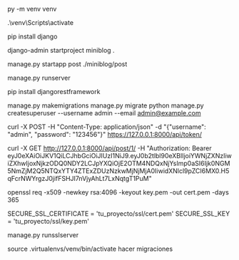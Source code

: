 py -m venv venv

.\venv\Scripts\activate

pip install django

django-admin startproject miniblog .

manage.py startapp post ./miniblog/post

manage.py runserver

pip install djangorestframework

manage.py makemigrations
manage.py migrate
python manage.py createsuperuser --username admin --email admin@example.com


curl -X POST -H "Content-Type: application/json" -d "{\"username\": \"admin\", \"password\": \"123456\"}" https://127.0.0.1:8000/api/token/

curl -X GET http://127.0.0.1:8000/api/post/1/ -H "Authorization: Bearer eyJ0eXAiOiJKV1QiLCJhbGciOiJIUzI1NiJ9.eyJ0b2tlbl90eXBlIjoiYWNjZXNzIiwiZXhwIjoxNjkzODQ0NDY2LCJpYXQiOjE2OTM4NDQxNjYsImp0aSI6Ijk0NGM5NmZjM2Q5NTQxYTY4ZTExZDUzNzkwMjNjMjA0IiwidXNlcl9pZCI6MX0.H5qFcrNWYrgzJ0jifFSHJI7nVjyAhLt7LxNqtgT1PuM"



openssl req -x509 -newkey rsa:4096 -keyout key.pem -out cert.pem -days 365

SECURE_SSL_CERTIFICATE = 'tu_proyecto/ssl/cert.pem'
SECURE_SSL_KEY = 'tu_proyecto/ssl/key.pem'

manage.py runsslserver

source .virtualenvs/venv/bin/activate
hacer migraciones